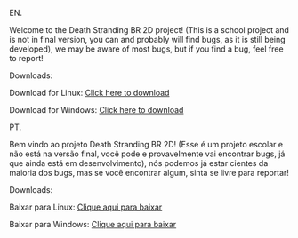 EN.

Welcome to the Death Stranding BR 2D project!
(This is a school project and is not in final version, you can and probably will find bugs, as it is still being developed), we may be aware of most bugs, but if you find a bug, feel free to report!

Downloads:

Download for Linux: [Click here to download](https://drive.google.com/file/d/1wxbnpRMrWUKM0mPEfqCll1qn7TQXRNzh/view?usp=sharing)

Download for Windows: [Click here to download](https://drive.google.com/file/d/1dd8iEi_NgpD7LLNKQpnJhBf9rpre1sWW/view?usp=sharing)

PT.

Bem vindo ao projeto Death Stranding BR 2D!
(Esse é um projeto escolar e não está na versão final, você pode e provavelmente vai encontrar bugs, já que ainda está em desenvolvimento), nós podemos já estar cientes da maioria dos bugs, mas se você encontrar algum, sinta se livre para reportar!

Downloads:

Baixar para Linux: [Clique aqui para baixar](https://drive.google.com/file/d/1wxbnpRMrWUKM0mPEfqCll1qn7TQXRNzh/view?usp=sharing)

Baixar para Windows: [Clique aqui para baixar](https://drive.google.com/file/d/1dd8iEi_NgpD7LLNKQpnJhBf9rpre1sWW/view?usp=sharing)
